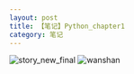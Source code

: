 ```yaml
---
layout: post
title: 【笔记】Python_chapter1
category: 笔记
---
```

![story_new_final](http://rbwl8nwm4.hd-bkt.clouddn.com/img/story_new_final_0322.png)
![wanshan](http://rbwl8nwm4.hd-bkt.clouddn.com/img/wanshan.png)
